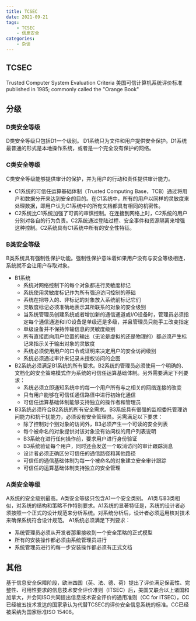 ```yaml
---
title: TCSEC 
date: 2021-09-21
tags: 
    - TCSEC 
    - 信息安全
categories: 
    - 杂谈
---
```

## TCSEC

Trusted Computer System Evaluation Criteria 美国可信计算机系统评价标准 published in 1985; commonly called the "Orange Book"

## 分级

### D类安全等级

D类安全等级只包括D1一个级别。 D1系统只为文件和用户提供安全保护。D1系统最普通的形式是本地操作系统，或者是一个完全没有保护的网络。

### C类安全等级

C类安全等级能够提供审计的保护，并为用户的行动和责任提供审计能力。

-   C1系统的可信任运算基础体制（Trusted Computing Base，TCB）通过将用户和数据分开来达到安全的目的。在C1系统中，所有的用户以同样的灵敏度来处理数据，即用户认为C1系统中的所有文档都具有相同的机密性。
-   C2系统比C1系统加强了可调的审慎控制。在连接到网络上时，C2系统的用户分别对各自的行为负责。C2系统通过登陆过程、安全事件和资源隔离来增强这种控制。C2系统具有C1系统中所有的安全性特征。

### B类安全等级

B类系统具有强制性保护功能。强制性保护意味着如果用户没有与安全等级相连，系统就不会让用户存取对象。

-   B1系统
    -   系统对网络控制下的每个对象都进行灵敏度标记
    -   系统使用灵敏度标记作为所有强迫访问控制的基础
    -   系统在把导入的、非标记的对象放入系统前标记它们
    -   灵敏度标记必须准确地表示其所联系的对象的安全级别
    -   当系统管理员创建系统或者增加新的通信通道或I/O设备时，管理员必须指定每个通信通道和I/O设备是单级还是多级，并且管理员只能手工改变指定
    -   单级设备并不保持传输信息的灵敏度级别
    -   所有直接面向用户位置的输出（无论是虚拟的还是物理的）都必须产生标记来指示关于输出对象的灵敏度
    -   系统必须使用用户的口令或证明来决定用户的安全访问级别
    -   系统必须通过审计来记录未授权访问的企图
-   B2系统必须满足B1系统的所有要求。B2系统的管理员必须使用一个明确的、文档化的安全策略模式作为系统的可信任运算基础体制。另外需要满足下列要求：
    -   系统必须立即通知系统中的每一个用户所有与之相关的网络连接的改变
    -   只有用户能够在可信任通信路径中进行初始化通信
    -   可信任运算基础体制能够支持独立的操作者和管理员
-   B3系统必须符合B2系统的所有安全需求。B3系统具有很强的监视委托管理访问能力和抗干扰能力，必须设有安全管理员。另需满足以下要求：
    -   除了控制对个别对象的访问外，B3必须产生一个可读的安全列表
    -   每个被命名的对象提供对该对象没有访问权的用户列表说明
    -   B3系统在进行任何操作前，要求用户进行身份验证
    -   B3系统验证每个用户，同时还会发送一个取消访问的审计跟踪消息
    -   设计者必须正确区分可信任的通信路径和其他路径
    -   可信任的通信基础体制为每一个被命名的对象建立安全审计跟踪
    -   可信任的运算基础体制支持独立的安全管理

### A类安全等级

A系统的安全级别最高。A类安全等级只包含A1一个安全类别。 A1类与B3类相似，对系统的结构和策略不作特别要求。A1系统的显著特征是，系统的设计者必须按照一个正式的设计规范来分析系统。对系统分析后，设计者必须运用核对技术来确保系统符合设计规范。 A1系统必须满足下列要求：

-   系统管理员必须从开发者那里接收到一个安全策略的正式模型
-   所有的安装操作都必须由系统管理员进行
-   系统管理员进行的每一步安装操作都必须有正式文档

## 其他

基于信息安全保障阶段，欧洲四国（英、法、德、荷）提出了评价满足保密性、完整性、可用性要求的信息技术安全评价准则（ITSEC）后，美国又联合以上诸国和加拿大，并会同ISO共同提出信息技术安全评价的通用准则（CC for ITSEC），CC已经被五技术发达的国家承认为代替TCSEC的评价安全信息系统的标准。CC已经被采纳为国家标准ISO 15408。